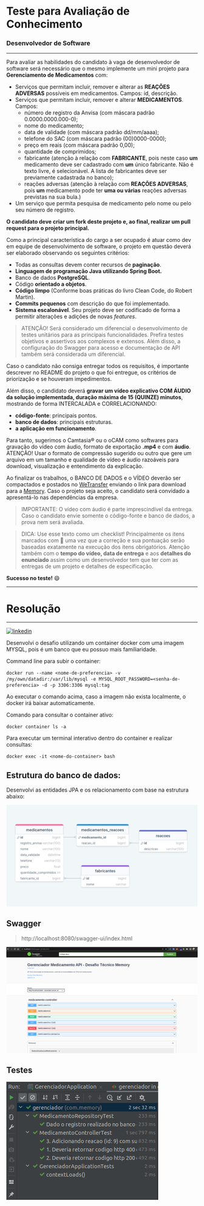 # Teste para Avaliação de Conhecimento

### Desenvolvedor de Software 
---

Para avaliar as habilidades do candidato à vaga de desenvolvedor de software será necessário que o mesmo implemente um mini projeto para **Gerenciamento de Medicamentos** com:

- Serviços que permitam incluir, remover e alterar as **REAÇÕES ADVERSAS** possíveis em medicamentos. Campos: id, descrição. 
- Serviços que permitam incluir, remover e alterar **MEDICAMENTOS**. Campos: 
    - número de registro da Anvisa (com máscara padrão 0.0000.0000.000-0);
    - nome do medicamento;
    - data de validade (com máscara padrão dd/mm/aaaa);
    - telefone do SAC (com máscara padrão (00)0000-0000);
    - preço em reais (com máscara padrão 0,00);
    - quantidade de comprimidos;
    - fabricante (atenção à relação com **FABRICANTE**, pois neste caso **um** medicamento deve ser cadastrado com **um** único fabricante. Não é texto livre, é selecionável. A lista de fabricantes deve ser previamente cadastrada no banco);
    - reações adversas (atenção à relação com **REAÇÕES ADVERSAS**, pois **um** medicamento pode ter **uma ou várias** reações adversas previstas na sua bula.)
- Um serviço que permita pesquisa de medicamento pelo nome ou pelo seu número de registro.


**O candidato deve criar um fork deste projeto e, ao final, realizar um pull request para o projeto principal.**


Como a principal característica do cargo a ser ocupado é atuar como dev em equipe de desenvolvimento de software, o projeto em questão deverá ser elaborado observando os seguintes critérios:

- Todas as consultas devem conter recursos de **paginação**.
- **Linguagem de programação Java utilizando Spring Boot.**
- Banco de dados **PostgreSQL**.
- Código **orientado a objetos**.
- **Código limpo** (Conforme boas práticas do livro Clean Code, do Robert Martin).
- **Commits pequenos** com descrição do que foi implementado.
- **Sistema escalonável**. Seu projeto deve ser codificado de forma a permitir alterações e adições de novas *features*.

> ATENÇÃO! 
Será considerado um diferencial o desenvolvimento de testes unitários para as principais funcionalidades. Prefira testes objetivos e assertivos aos complexos e extensos. Além disso, a configuração do Swagger para acesso e documentação de API também será considerada um diferencial. 


Caso o candidato não consiga entregar todos os requisitos, é importante descrever no README do projeto o que foi entregue, os critérios de priorização e se houveram impedimentos.

Além disso, o candidato deverá **gravar um vídeo explicativo COM ÁUDIO da solução implementada, duração máxima de 15 (QUINZE) minutos**, mostrando de forma INTERCALADA e CORRELACIONANDO:

- **código-fonte**: principais pontos.
- **banco de dados**: principais estruturas.
- **a aplicação em funcionamento**.  

Para tanto, sugerimos o Camtasia® ou o oCAM como softwares para gravação do vídeo com áudio, formato de exportação **.mp4** e com **áudio**. ATENÇÃO! Usar o formato de compressão sugerido ou outro que gere um arquivo em um tamanho e qualidade de vídeo e áudio razoáveis para download, visualização e entendimento da explicação. 	

Ao finalizar os trabalhos, o BANCO DE DADOS e o VÍDEO deverão ser compactados e postados no [WeTransfer](https://www.wetransfer.com/) enviando o link para download para a [Memory](rh@memory.com.br). Caso o projeto seja aceito, o candidato será convidado a apresentá-lo nas dependências da empresa.


>IMPORTANTE: 
O vídeo com áudio é parte imprescindível da entrega. Caso o candidato envie somente o código-fonte e banco de dados, a prova nem será avaliada. 


> DICA: 
Use esse texto como um checklist! Principalmente os itens marcados com  uma vez que a correção e sua pontuação serão baseadas exatamente na execução dos itens obrigatórios. Atenção também com o **tempo do vídeo, data de entrega** e aos **detalhes do enunciado** assim como um desenvolvedor tem que ter com as entregas de um projeto e detalhes de especificação. 



**Sucesso no teste!** :smile:

---

# Resolução

---
[![linkedin](https://img.shields.io/badge/linkedin-0A66C2?style=for-the-badge&logo=linkedin&logoColor=white)](https://www.linkedin.com/in/vitorgonzaga/)

Desenvolvi o desafio utilizando um container docker com uma imagem MYSQL, pois é um banco que eu possuo mais familiaridade.

Command line para subir o container:
```
docker run --name <nome-de-preferencia> -v /my/own/datadir:/var/lib/mysql -e MYSQL_ROOT_PASSWORD=<senha-de-preferencia> -d -p 3306:3306 mysql:tag
```

Ao executar o comando acima, caso a imagem não exista localmente, o docker irá baixar automaticamente.

Comando para consultar o container ativo:

```
docker container ls -a
```

Para executar um terminal interativo dentro do container e realizar consultas:

```
docker exec -it <nome-do-container> bash
```
 

## Estrutura do banco de dados:

Desenvolvi as entidades JPA e os relacionamento com base na estrutura abaixo:

![estrutura-banco-de-dados](src/main/resources/static/Estrutura-banco-de-dados.png)

## Swagger

> http://localhost:8080/swagger-ui/index.html
 
![imagem-swagger](src/main/resources/static/imagem-swagger.png)

## Testes

![imagem-testes](src/main/resources/static/imagem-testes.png)